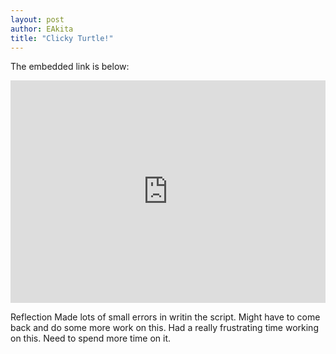 ```yaml
---
layout: post
author: EAkita
title: "Clicky Turtle!"
---
```


The embedded link is below:

<iframe src="https://trinket.io/embed/python/065a5ee403" width="100%" height="356" frameborder="0" marginwidth="0" marginheight="0" allowfullscreen></iframe>

Reflection
Made lots of small errors in writin the script. Might have to come back and do some more work on this. 
Had a really frustrating time working on this. 
Need to spend more time on it. 
